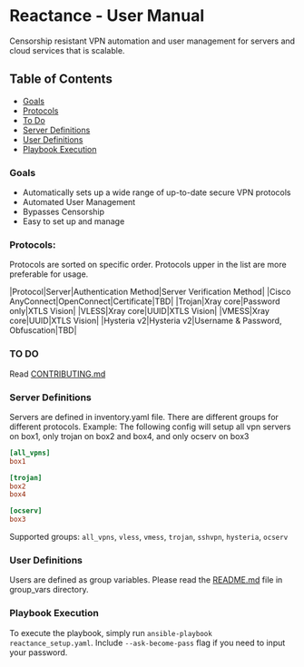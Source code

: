 # Reactance - User Manual
Censorship resistant VPN automation and user management for servers and cloud services that is scalable.

## Table of Contents
  - [Goals](#goals)
  - [Protocols](#protocols)
  - [To Do](#to-do)
  - [Server Definitions](#server-definitions)
  - [User Definitions](#user-definitions)
  - [Playbook Execution](#playbook-execution)

### Goals
- Automatically sets up a wide range of up-to-date secure VPN protocols
- Automated User Management
- Bypasses Censorship
- Easy to set up and manage

### Protocols:
Protocols are sorted on specific order. Protocols upper in the list are more preferable for usage.

|Protocol|Server|Authentication Method|Server Verification Method|
|Cisco AnyConnect|OpenConnect|Certificate|TBD|
|Trojan|Xray core|Password only|XTLS Vision|
|VLESS|Xray core|UUID|XTLS Vision|
|VMESS|Xray core|UUID|XTLS Vision|
|Hysteria v2|Hysteria v2|Username & Password, Obfuscation|TBD|

### TO DO
Read [CONTRIBUTING.md](./CONTRIBUTING.md)

### Server Definitions
Servers are defined in inventory.yaml file. There are different groups for different protocols.
Example: The following config will setup all vpn servers on box1, only trojan on box2 and box4, and only ocserv on box3

```ini
[all_vpns]
box1

[trojan]
box2
box4

[ocserv]
box3
```
Supported groups: `all_vpns`, `vless`, `vmess`, `trojan`, `sshvpn`, `hysteria`, `ocserv`

### User Definitions
Users are defined as group variables. Please read the [README.md](group_vars/README.md) file in group_vars directory.

### Playbook Execution
To execute the playbook, simply run `ansible-playbook reactance_setup.yaml`. Include `--ask-become-pass` flag if you need to input your password.
